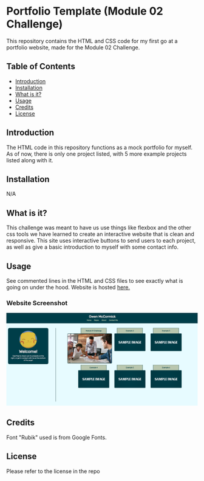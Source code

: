 # Portfolio Template (Module 02 Challenge)

This repository contains the HTML and CSS code for my first go at a portfolio website, made for the Module 02 Challenge.

## Table of Contents

- [Introduction](#introduction)
- [Installation](#installation)
- [What is it?](#what-is-it?)
- [Usage](#usage)
- [Credits](#credits)
- [License](#license)

## Introduction

The HTML code in this repository functions as a mock portfolio for myself. As of now, there is only one project listed, with 5 more example projects listed along with it. 

## Installation

N/A

## What is it?

This challenge was meant to have us use things like flexbox and the other css tools we have learned to create an interactive website that is clean and responsive. This site
uses interactive buttons to send users to each project, as well as give a basic introduction to myself with some contact info.

## Usage

See commented lines in the HTML and CSS files to see exactly what is going on under the hood. Website is hosted [here.](https://nephh.github.io/portfolio-template)

### Website Screenshot

![screenshot](./assets/images/screenshot.png "website screenshot")

## Credits

Font "Rubik" used is from Google Fonts.

## License

Please refer to the license in the repo
